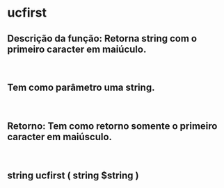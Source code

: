<!DOCTYPE html>
<html>
<head>
	<meta charset="utf-8">
	<title></title>
</head>
<body>

<h1>ucfirst</h1>

<h2><b>Descrição da função</b>:   Retorna string com o primeiro caracter em maiúculo. </h2><br>
<h2>Tem como parâmetro uma string.</h2><br>
<h2>Retorno: Tem como retorno somente o primeiro caracter em maiúsculo.</h2><br>
<h2>string ucfirst ( string $string )</h2><br>


</body>
</html>
